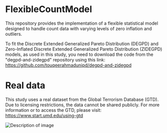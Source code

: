 # FlexibleCountModel
This repository provides the implementation of a flexible statistical model designed to handle count data with varying levels of zero inflation and outliers.

To fit the Discrete Extended Generalized Pareto Distribution (DEGPD) and Zero-Inflated Discrete Extended Generalized Pareto Distribution (ZIDEGPD) models, as used in this study, you need to download the code from the "degpd-and-zidegpd" repository using this link:
https://github.com/touqeerahmadunipd/degpd-and-zidegpd

# Real data
This study uses a real dataset from the Global Terrorism Database (GTD). Due to licensing restrictions, the data cannot be shared publicly. For more information or to access the GTD, please visit: https://www.start.umd.edu/using-gtd

![Description of image]()
